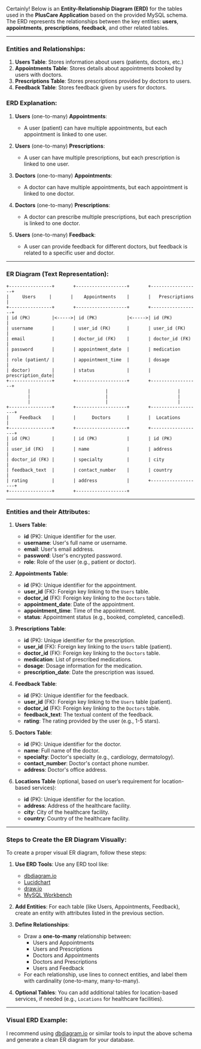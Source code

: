 Certainly! Below is an **Entity-Relationship Diagram (ERD)** for the tables used in the **PlusCare Application** based on the provided MySQL schema. The ERD represents the relationships between the key entities: **users**, **appointments**, **prescriptions**, **feedback**, and other related tables.

---

### **Entities and Relationships:**

1. **Users Table**: Stores information about users (patients, doctors, etc.)
2. **Appointments Table**: Stores details about appointments booked by users with doctors.
3. **Prescriptions Table**: Stores prescriptions provided by doctors to users.
4. **Feedback Table**: Stores feedback given by users for doctors.

### **ERD Explanation:**

1. **Users** (one-to-many) **Appointments**:
   - A user (patient) can have multiple appointments, but each appointment is linked to one user.

2. **Users** (one-to-many) **Prescriptions**:
   - A user can have multiple prescriptions, but each prescription is linked to one user.

3. **Doctors** (one-to-many) **Appointments**:
   - A doctor can have multiple appointments, but each appointment is linked to one doctor.

4. **Doctors** (one-to-many) **Prescriptions**:
   - A doctor can prescribe multiple prescriptions, but each prescription is linked to one doctor.

5. **Users** (one-to-many) **Feedback**:
   - A user can provide feedback for different doctors, but feedback is related to a specific user and doctor.

---

### **ER Diagram (Text Representation):**

```plaintext
+----------------+       +-------------------+       +------------------+
|     Users     |       |    Appointments    |       |   Prescriptions  |
+----------------+       +-------------------+       +------------------+
| id (PK)        |<----->| id (PK)           |<----->| id (PK)          |
| username       |       | user_id (FK)      |       | user_id (FK)     |
| email          |       | doctor_id (FK)    |       | doctor_id (FK)   |
| password       |       | appointment_date  |       | medication       |
| role (patient/ |       | appointment_time  |       | dosage           |
| doctor)        |       | status            |       | prescription_date|
+----------------+       +-------------------+       +------------------+
        |                            |                          |
        |                            |                          |
        |                            |                          |
+----------------+       +-------------------+       +-------------------+
|    Feedback    |       |      Doctors      |       |  Locations        |
+----------------+       +-------------------+       +-------------------+
| id (PK)        |       | id (PK)           |       | id (PK)           |
| user_id (FK)   |       | name              |       | address           |
| doctor_id (FK) |       | specialty         |       | city              |
| feedback_text  |       | contact_number    |       | country           |
| rating         |       | address           |       +-------------------+
+----------------+       +-------------------+
```

---

### **Entities and their Attributes:**

1. **Users Table**:
   - **id** (PK): Unique identifier for the user.
   - **username**: User's full name or username.
   - **email**: User's email address.
   - **password**: User's encrypted password.
   - **role**: Role of the user (e.g., patient or doctor).

2. **Appointments Table**:
   - **id** (PK): Unique identifier for the appointment.
   - **user_id** (FK): Foreign key linking to the `Users` table.
   - **doctor_id** (FK): Foreign key linking to the `Doctors` table.
   - **appointment_date**: Date of the appointment.
   - **appointment_time**: Time of the appointment.
   - **status**: Appointment status (e.g., booked, completed, cancelled).

3. **Prescriptions Table**:
   - **id** (PK): Unique identifier for the prescription.
   - **user_id** (FK): Foreign key linking to the `Users` table (patient).
   - **doctor_id** (FK): Foreign key linking to the `Doctors` table.
   - **medication**: List of prescribed medications.
   - **dosage**: Dosage information for the medication.
   - **prescription_date**: Date the prescription was issued.

4. **Feedback Table**:
   - **id** (PK): Unique identifier for the feedback.
   - **user_id** (FK): Foreign key linking to the `Users` table (patient).
   - **doctor_id** (FK): Foreign key linking to the `Doctors` table.
   - **feedback_text**: The textual content of the feedback.
   - **rating**: The rating provided by the user (e.g., 1-5 stars).

5. **Doctors Table**:
   - **id** (PK): Unique identifier for the doctor.
   - **name**: Full name of the doctor.
   - **specialty**: Doctor's specialty (e.g., cardiology, dermatology).
   - **contact_number**: Doctor's contact phone number.
   - **address**: Doctor's office address.

6. **Locations Table** (optional, based on user’s requirement for location-based services):
   - **id** (PK): Unique identifier for the location.
   - **address**: Address of the healthcare facility.
   - **city**: City of the healthcare facility.
   - **country**: Country of the healthcare facility.

---

### **Steps to Create the ER Diagram Visually:**

To create a proper visual ER diagram, follow these steps:

1. **Use ERD Tools**: Use any ERD tool like:
   - [dbdiagram.io](https://dbdiagram.io/)
   - [Lucidchart](https://www.lucidchart.com/)
   - [draw.io](https://app.diagrams.net/)
   - [MySQL Workbench](https://dev.mysql.com/downloads/workbench/)

2. **Add Entities**: For each table (like Users, Appointments, Feedback), create an entity with attributes listed in the previous section.

3. **Define Relationships**:
   - Draw a **one-to-many** relationship between:
     - Users and Appointments
     - Users and Prescriptions
     - Doctors and Appointments
     - Doctors and Prescriptions
     - Users and Feedback
   - For each relationship, use lines to connect entities, and label them with cardinality (one-to-many, many-to-many).

4. **Optional Tables**: You can add additional tables for location-based services, if needed (e.g., `Locations` for healthcare facilities).

---

### **Visual ERD Example:**

I recommend using [dbdiagram.io](https://dbdiagram.io/) or similar tools to input the above schema and generate a clean ER diagram for your database.
